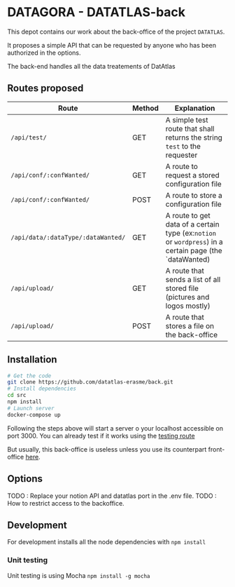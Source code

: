 # DATAGORA - DATATLAS-back

This depot contains our work about the back-office of the project `DATATLAS`. 

It proposes a simple API that can be requested by anyone who has been authorized in the options.

The back-end handles all the data treatements of DatAtlas

## Routes proposed

| Route                              | Method | Explanation                                                                                            |
|------------------------------------|--------|--------------------------------------------------------------------------------------------------------|
| `/api/test/`                       | GET    | A simple test route that shall returns the string `test` to the requester                              |
| `/api/conf/:confWanted/`           | GET    | A route to request a stored configuration file                                                         |
| `/api/conf/:confWanted/`           | POST   | A route to store a configuration file                                                                  |
| `/api/data/:dataType/:dataWanted/` | GET    | A route to get data of a certain type (ex:`notion` or `wordpress`) in a certain page (the `dataWanted) |
| `/api/upload/`                     | GET    | A route that sends a list of all stored file (pictures and logos mostly)                               |
| `/api/upload/`                     | POST   | A route that stores a file on the back-office                                                          |

## Installation

```bash
# Get the code
git clone https://github.com/datatlas-erasme/back.git
# Install dependencies
cd src
npm install
# Launch server
docker-compose up
```

Following the steps above will start a server o your localhost accessible on port 3000. You can already test if it works
using the [testing route]((http://localhost:3000/api/test))

But usually, this back-office is useless unless you use its counterpart front-office [here](https://github.com/datatlas-erasme/front).

## Options

TODO : Replace your notion API and datatlas port in the .env file.
TODO : How to restrict access to the backoffice.

## Development

For development installs all the node dependencies with
`npm install`


### Unit testing
Unit testing is using Mocha
`npm install -g mocha`
